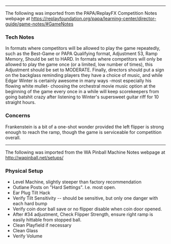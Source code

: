 ***
The following was imported from the PAPA/ReplayFX Competition Notes webpage at https://replayfoundation.org/papa/learning-center/director-guide/game-notes/#GameNotes
### Tech Notes
            
In formats where competitors will be allowed to play the game repeatedly, such as the Best-Game or PAPA Qualifying format, Adjustment 53, Ramp Memory, Should be set to HARD. In formats where competitors will only be allowed to play the game once (or a limited, low number of times), this Adjustment should be set to MODERATE. Finally, directors should put a sign on the backglass reminding players they have a choice of music, and while Edgar Winter is certainly awesome in many ways -most especially his flowing white mullet- choosing the orchestral movie music option at the beginning of the game every once in a while will keep scorekeepers from going batshit crazy after listening to Winter's supersweet guitar riff for 10 straight hours.

### Concerns
Frankenstein is a bit of a one-shot wonder provided the left flipper is strong enough to reach the ramp, though the game is serviceable for competition overall.
***
The following was imported from the WA Pinball Machine Notes webpage at http://wapinball.net/setups/
### Physical Setup
-   Level Machine, slightly steeper than factory recommendation
-   Outlane Posts on "Hard Settings". I.e. most open.
-   Ear Plug Tilt Hack
-   Verify Tilt Sensitivity -- should be sensitive, but only one danger with each hard bump
-   Verify coin door ball save or no flipper disable when coin door opened.
-   After #34 adjustment, Check Flipper Strength, ensure right ramp is easily hittable from stopped ball.
-   Clean Playfield if necessary
-   Clean Glass
-   Verify Volume
